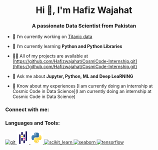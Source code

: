 <h1 align="center">Hi 👋, I'm Hafiz Wajahat</h1>
<h3 align="center">A passionate Data Scientist from Pakistan</h3>

- 🔭 I’m currently working on [Titanic data](https://github.com/Hafizwajahat/CosmiCode-Internship.git)

- 🌱 I’m currently learning **Python and Python Libraries**

- 👨‍💻 All of my projects are available at [https://github.com/Hafizwajahat/CosmiCode-Internship.git](https://github.com/Hafizwajahat/CosmiCode-Internship.git)

- 💬 Ask me about **Jupyter, Python, ML and Deep LeaRNING**

- 📄 Know about my experiences [I am currently doing an internship at Cosmic Code in Data Science](I am currently doing an internship at Cosmic Code in Data Science)

<h3 align="left">Connect with me:</h3>
<p align="left">
</p>

<h3 align="left">Languages and Tools:</h3>
<p align="left"> <a href="https://git-scm.com/" target="_blank" rel="noreferrer"> <img src="https://www.vectorlogo.zone/logos/git-scm/git-scm-icon.svg" alt="git" width="40" height="40"/> </a> <a href="https://pandas.pydata.org/" target="_blank" rel="noreferrer"> <img src="https://raw.githubusercontent.com/devicons/devicon/2ae2a900d2f041da66e950e4d48052658d850630/icons/pandas/pandas-original.svg" alt="pandas" width="40" height="40"/> </a> <a href="https://www.python.org" target="_blank" rel="noreferrer"> <img src="https://raw.githubusercontent.com/devicons/devicon/master/icons/python/python-original.svg" alt="python" width="40" height="40"/> </a> <a href="https://scikit-learn.org/" target="_blank" rel="noreferrer"> <img src="https://upload.wikimedia.org/wikipedia/commons/0/05/Scikit_learn_logo_small.svg" alt="scikit_learn" width="40" height="40"/> </a> <a href="https://seaborn.pydata.org/" target="_blank" rel="noreferrer"> <img src="https://seaborn.pydata.org/_images/logo-mark-lightbg.svg" alt="seaborn" width="40" height="40"/> </a> <a href="https://www.tensorflow.org" target="_blank" rel="noreferrer"> <img src="https://www.vectorlogo.zone/logos/tensorflow/tensorflow-icon.svg" alt="tensorflow" width="40" height="40"/> </a> </p>





